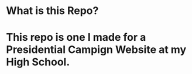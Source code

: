 # What is this Repo?
# 
# This repo is one I made for a Presidential Campign Website at my High School. 
